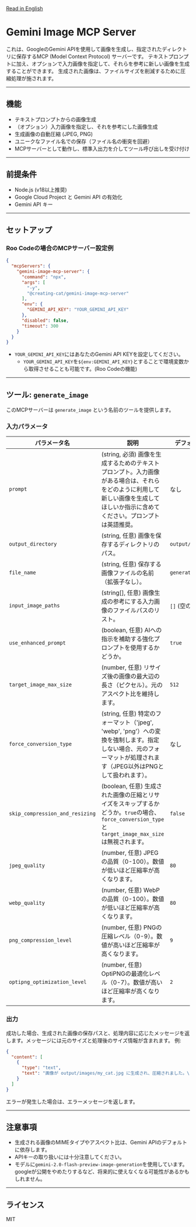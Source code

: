 [Read in English](./README.md)

# Gemini Image MCP Server

これは、GoogleのGemini APIを使用して画像を生成し、指定されたディレクトリに保存するMCP (Model Context Protocol) サーバーです。
テキストプロンプトに加え、オプションで入力画像を指定して、それらを参考に新しい画像を生成することができます。
生成された画像は、ファイルサイズを削減するために圧縮処理が施されます。

---
## 機能

* テキストプロンプトからの画像生成
* （オプション）入力画像を指定し、それを参考にした画像生成
* 生成画像の自動圧縮 (JPEG, PNG)
* ユニークなファイル名での保存（ファイル名の衝突を回避）
* MCPサーバーとして動作し、標準入出力を介してツール呼び出しを受け付け

---
## 前提条件

* Node.js (v18以上推奨)
* Google Cloud Project と Gemini API の有効化
* Gemini API キー

---
## セットアップ

### Roo Codeの場合のMCPサーバー設定例

```json
{
  "mcpServers": {
    "gemini-image-mcp-server": {
      "command": "npx",
      "args": [
        "-y",
        "@creating-cat/gemini-image-mcp-server"
      ],
      "env": {
        "GEMINI_API_KEY": "YOUR_GEMINI_API_KEY"
      },
      "disabled": false,
      "timeout": 300
    }
  }
}
```

* `YOUR_GEMINI_API_KEY`にはあなたのGemini API KEYを設定してください。
  * `YOUR_GEMINI_API_KEY`を`${env:GEMINI_API_KEY}`とすることで環境変数から取得させることも可能です。(Roo Codeの機能)

---
## ツール: `generate_image`

このMCPサーバーは `generate_image` という名前のツールを提供します。

### 入力パラメータ

| パラメータ名                      | 説明                                                                                                                                                             | デフォルト値      |
| --------------------------------- | ---------------------------------------------------------------------------------------------------------------------------------------------------------------- | ----------------- |
| `prompt`                          | (string, 必須) 画像を生成するためのテキストプロンプト。入力画像がある場合は、それらをどのように利用して新しい画像を生成してほしいか指示に含めてください。プロンプトは英語推奨。 | なし              |
| `output_directory`                | (string, 任意) 画像を保存するディレクトリのパス。                                                                                                                  | `output/images`   |
| `file_name`                       | (string, 任意) 保存する画像ファイルの名前（拡張子なし）。                                                                                                          | `generated_image` |
| `input_image_paths`               | (string[], 任意) 画像生成の参考にする入力画像のファイルパスのリスト。                                                                                                | `[]` (空の配列)   |
| `use_enhanced_prompt`             | (boolean, 任意) AIへの指示を補助する強化プロンプトを使用するかどうか。                                                                                             | `true`            |
| `target_image_max_size`           | (number, 任意) リサイズ後の画像の最大辺の長さ（ピクセル）。元のアスペクト比を維持します。                                                                            | `512`             |
| `force_conversion_type`           | (string, 任意) 特定のフォーマット（'jpeg', 'webp', 'png'）への変換を強制します。指定しない場合、元のフォーマットが処理されます（JPEG以外はPNGとして扱われます）。 | なし              |
| `skip_compression_and_resizing`   | (boolean, 任意) 生成された画像の圧縮とリサイズをスキップするかどうか。`true`の場合、`force_conversion_type`と`target_image_max_size`は無視されます。                   | `false`           |
| `jpeg_quality`                    | (number, 任意) JPEGの品質（0-100）。数値が低いほど圧縮率が高くなります。                                                                                             | `80`              |
| `webp_quality`                    | (number, 任意) WebPの品質（0-100）。数値が低いほど圧縮率が高くなります。                                                                                             | `80`              |
| `png_compression_level`           | (number, 任意) PNGの圧縮レベル（0-9）。数値が高いほど圧縮率が高くなります。                                                                                        | `9`               |
| `optipng_optimization_level`      | (number, 任意) OptiPNGの最適化レベル（0-7）。数値が高いほど圧縮率が高くなります。                                                                                    | `2`               |

### 出力

成功した場合、生成された画像の保存パスと、処理内容に応じたメッセージを返します。メッセージには元のサイズと処理後のサイズ情報が含まれます。
例:
```json
{
  "content": [
    {
      "type": "text",
      "text": "画像が output/images/my_cat.jpg に生成され、圧縮されました。\n元のサイズ: 1024.12KB, 処理後のサイズ: 150.45KB"
    }
  ]
}
```
エラーが発生した場合は、エラーメッセージを返します。

---

## 注意事項

* 生成される画像のMIMEタイプやアスペクト比は、Gemini APIのデフォルトに依存します。
* APIキーの取り扱いには十分注意してください。
* モデルに`gemini-2.0-flash-preview-image-generation`を使用しています。googleが公開をやめたりするなど、将来的に使えなくなる可能性があるかもしれません。

---
## ライセンス

MIT